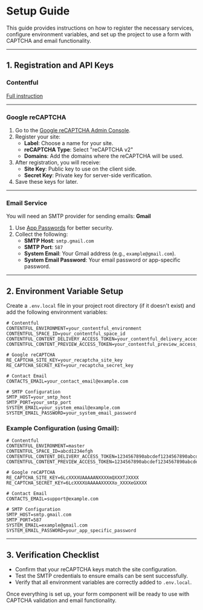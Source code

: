 # Setup Guide

This guide provides instructions on how to register the necessary services, configure environment variables, and set up the project to use a form with CAPTCHA and email functionality.

---

## **1. Registration and API Keys**

### **Contentful**

[Full instruction](https://github.com/epam/epmgcip-chaperone.contentful/blob/main/README.md)

---

### **Google reCAPTCHA**

1. Go to the [Google reCAPTCHA Admin Console](https://www.google.com/recaptcha/admin/create).
2. Register your site:
   - **Label**: Choose a name for your site.
   - **reCAPTCHA Type**: Select "reCAPTCHA v2"
   - **Domains**: Add the domains where the reCAPTCHA will be used.
3. After registration, you will receive:
   - **Site Key**: Public key to use on the client side.
   - **Secret Key**: Private key for server-side verification.
4. Save these keys for later.

---

### **Email Service**

You will need an SMTP provider for sending emails: **Gmail**

1. Use [App Passwords](https://support.google.com/accounts/answer/185833) for better security.
2. Collect the following:
   - **SMTP Host**: `smtp.gmail.com`
   - **SMTP Port**: `587`
   - **System Email**: Your Gmail address (e.g., `example@gmail.com`).
   - **System Email Password**: Your email password or app-specific password.

---

## **2. Environment Variable Setup**

Create a `.env.local` file in your project root directory (if it doesn't exist) and add the following environment variables:

```env
# Contentful
CONTENTFUL_ENVIRONMENT=your_contentful_environment
CONTENTFUL_SPACE_ID=your_contentful_space_id
CONTENTFUL_CONTENT_DELIVERY_ACCESS_TOKEN=your_contentful_delivery_access_token
CONTENTFUL_CONTENT_PREVIEW_ACCESS_TOKEN=your_contentful_preview_access_token

# Google reCAPTCHA
RE_CAPTCHA_SITE_KEY=your_recaptcha_site_key
RE_CAPTCHA_SECRET_KEY=your_recaptcha_secret_key

# Contact Email
CONTACTS_EMAIL=your_contact_email@example.com

# SMTP Configuration
SMTP_HOST=your_smtp_host
SMTP_PORT=your_smtp_port
SYSTEM_EMAIL=your_system_email@example.com
SYSTEM_EMAIL_PASSWORD=your_system_email_password
```

### Example Configuration (using Gmail):

```env
# Contentful
CONTENTFUL_ENVIRONMENT=master
CONTENTFUL_SPACE_ID=abcd1234efgh
CONTENTFUL_CONTENT_DELIVERY_ACCESS_TOKEN=1234567890abcdef1234567890abcdef1234567890abcdef1234567890abcdef
CONTENTFUL_CONTENT_PREVIEW_ACCESS_TOKEN=1234567890abcdef1234567890abcdef1234567890abcdef1234567890abcdef

# Google reCAPTCHA
RE_CAPTCHA_SITE_KEY=6LcXXXXUAAAAANXXXXmQXXXfJXXXX
RE_CAPTCHA_SECRET_KEY=6LcXXXXUAAAAAXXXXXo_XXXXeGXXXX

# Contact Email
CONTACTS_EMAIL=support@example.com

# SMTP Configuration
SMTP_HOST=smtp.gmail.com
SMTP_PORT=587
SYSTEM_EMAIL=example@gmail.com
SYSTEM_EMAIL_PASSWORD=your_app_specific_password
```

---

## **3. Verification Checklist**

- Confirm that your reCAPTCHA keys match the site configuration.
- Test the SMTP credentials to ensure emails can be sent successfully.
- Verify that all environment variables are correctly added to `.env.local`.

Once everything is set up, your form component will be ready to use with CAPTCHA validation and email functionality.
